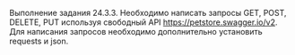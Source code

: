 Выполнение задания 24.3.3.
Необходимо написать запросы GET, POST, DELETE, PUT используя свободный API https://petstore.swagger.io/v2. Для написания запросов необходимо дополнительно установить requests и json.
